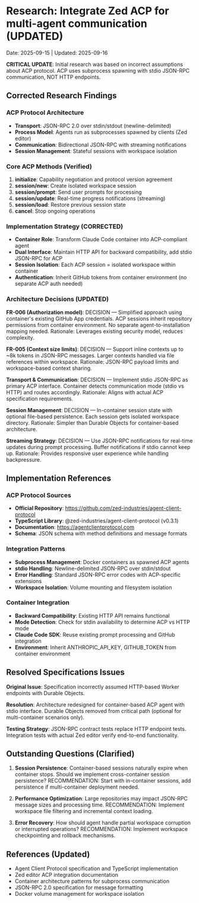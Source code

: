 # Research: Integrate Zed ACP for multi-agent communication (UPDATED)

Date: 2025-09-15 | Updated: 2025-09-16

**CRITICAL UPDATE**: Initial research was based on incorrect assumptions about ACP protocol. ACP uses subprocess spawning with stdio JSON-RPC communication, NOT HTTP endpoints.

## Corrected Research Findings

### ACP Protocol Architecture
- **Transport**: JSON-RPC 2.0 over stdin/stdout (newline-delimited)
- **Process Model**: Agents run as subprocesses spawned by clients (Zed editor)
- **Communication**: Bidirectional JSON-RPC with streaming notifications
- **Session Management**: Stateful sessions with workspace isolation

### Core ACP Methods (Verified)
1. **initialize**: Capability negotiation and protocol version agreement
2. **session/new**: Create isolated workspace session
3. **session/prompt**: Send user prompts for processing
4. **session/update**: Real-time progress notifications (streaming)
5. **session/load**: Restore previous session state
6. **cancel**: Stop ongoing operations

### Implementation Strategy (CORRECTED)
- **Container Role**: Transform Claude Code container into ACP-compliant agent
- **Dual Interface**: Maintain HTTP API for backward compatibility, add stdio JSON-RPC for ACP
- **Session Isolation**: Each ACP session = isolated workspace within container
- **Authentication**: Inherit GitHub tokens from container environment (no separate ACP auth needed)

### Architecture Decisions (UPDATED)

**FR-006 (Authorization model)**: DECISION — Simplified approach using container's existing GitHub App credentials. ACP sessions inherit repository permissions from container environment. No separate agent-to-installation mapping needed. Rationale: Leverages existing security model, reduces complexity.

**FR-005 (Context size limits)**: DECISION — Support inline contexts up to ~8k tokens in JSON-RPC messages. Larger contexts handled via file references within workspace. Rationale: JSON-RPC payload limits and workspace-based context sharing.

**Transport & Communication**: DECISION — Implement stdio JSON-RPC as primary ACP interface. Container detects communication mode (stdio vs HTTP) and routes accordingly. Rationale: Aligns with actual ACP specification requirements.

**Session Management**: DECISION — In-container session state with optional file-based persistence. Each session gets isolated workspace directory. Rationale: Simpler than Durable Objects for container-based architecture.

**Streaming Strategy**: DECISION — Use JSON-RPC notifications for real-time updates during prompt processing. Buffer notifications if stdio cannot keep up. Rationale: Provides responsive user experience while handling backpressure.

## Implementation References

### ACP Protocol Sources
- **Official Repository**: https://github.com/zed-industries/agent-client-protocol
- **TypeScript Library**: @zed-industries/agent-client-protocol (v0.3.1)
- **Documentation**: https://agentclientprotocol.com
- **Schema**: JSON schema with method definitions and message formats

### Integration Patterns
- **Subprocess Management**: Docker containers as spawned ACP agents
- **stdio Handling**: Newline-delimited JSON-RPC over stdin/stdout
- **Error Handling**: Standard JSON-RPC error codes with ACP-specific extensions
- **Workspace Isolation**: Volume mounting and filesystem isolation

### Container Integration
- **Backward Compatibility**: Existing HTTP API remains functional
- **Mode Detection**: Check for stdin availability to determine ACP vs HTTP mode
- **Claude Code SDK**: Reuse existing prompt processing and GitHub integration
- **Environment**: Inherit ANTHROPIC_API_KEY, GITHUB_TOKEN from container environment

## Resolved Specifications Issues

**Original Issue**: Specification incorrectly assumed HTTP-based Worker endpoints with Durable Objects.

**Resolution**: Architecture redesigned for container-based ACP agent with stdio interface. Durable Objects removed from critical path (optional for multi-container scenarios only).

**Testing Strategy**: JSON-RPC contract tests replace HTTP endpoint tests. Integration tests with actual Zed editor verify end-to-end functionality.

## Outstanding Questions (Clarified)

1. **Session Persistence**: Container-based sessions naturally expire when container stops. Should we implement cross-container session persistence? RECOMMENDATION: Start with in-container sessions, add persistence if multi-container deployment needed.

2. **Performance Optimization**: Large repositories may impact JSON-RPC message sizes and processing time. RECOMMENDATION: Implement workspace file filtering and incremental context loading.

3. **Error Recovery**: How should agent handle partial workspace corruption or interrupted operations? RECOMMENDATION: Implement workspace checkpointing and rollback mechanisms.

## References (Updated)
- Agent Client Protocol specification and TypeScript implementation
- Zed editor ACP integration documentation
- Container architecture patterns for subprocess communication
- JSON-RPC 2.0 specification for message formatting
- Docker volume management for workspace isolation
